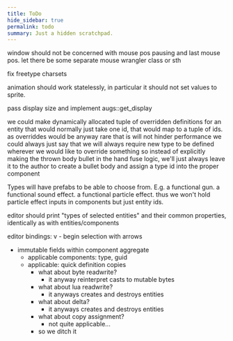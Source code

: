 ```yaml
---
title: ToDo
hide_sidebar: true
permalink: todo
summary: Just a hidden scratchpad.
---
```


window should not be concerned with mouse pos pausing and last mouse pos.
let there be some separate mouse wrangler class or sth

fix freetype charsets

animation should work statelessly, in particular it should not set values to sprite.

pass display size and implement augs::get_display

we could make dynamically allocated tuple of overridden definitions for an entity that would normally just take one id,
that would map to a tuple of ids. as overriddes would be anyway rare that is will not hinder performance
we could always just say that we will always require new type to be defined wherever we would like to override something
so instead of explicitly making the thrown body bullet in the hand fuse logic, we'll just always leave it to the author to create a bullet body and assign a type id into the proper component


Types will have prefabs to be able to choose from.
E.g. a functional gun.
a functional sound effect.
a functional particle effect.
thus we won't hold particle effect inputs in components but just entity ids.

editor should print "types of selected entities" and their common properties, identically as with entities/components

editor bindings:
v - begin selection with arrows

- immutable fields within component aggregate
	- applicable components: type, guid
	- applicable: quick definition copies
		- what about byte readwrite?
			- it anyway reinterpret casts to mutable bytes
		- what about lua readwrite?
			- it anyways creates and destroys entities
		- what about delta?
			- it anyways creates and destroys entities
		- what about copy assignment?
			- not quite applicable...
		- so we ditch it
